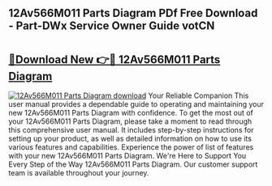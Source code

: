 ## 12Av566M011 Parts Diagram PDf Free Download - Part-DWx Service Owner Guide votCN

# <h2><a href="http://dfiso01.blite.top/?on=12Av566M011+Parts+Diagram">🔗Download New 👉🔴 12Av566M011 Parts Diagram</a></h2>

[![12Av566M011 Parts Diagram download](https://i.imgur.com/lujVjoI.png)](http://dfiso01.blite.top/?on=12Av566M011+Parts+Diagram)
Your Reliable Companion This user manual provides a dependable guide to operating and maintaining your new 12Av566M011 Parts Diagram with confidence. To get the most out of your 12Av566M011 Parts Diagram, please take a moment to read through this comprehensive user manual. It includes step-by-step instructions for setting up your product, as well as detailed information on how to use its various features and capabilities. Experience the power of list of features with your new 12Av566M011 Parts Diagram. We're Here to Support You Every Step of the Way 12Av566M011 Parts Diagram. Our customer support team is available throughout your journey.
